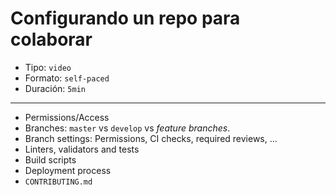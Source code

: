 # Configurando un repo para colaborar

* Tipo: `video`
* Formato: `self-paced`
* Duración: `5min`

***


* Permissions/Access
* Branches: `master` vs `develop` vs _feature branches_.
* Branch settings: Permissions, CI checks, required reviews, ...
* Linters, validators and tests
* Build scripts
* Deployment process
* `CONTRIBUTING.md`
